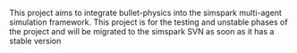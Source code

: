 This project aims to integrate bullet-physics into the simspark multi-agent simulation framework. This project is for the testing and unstable phases of the project and will be migrated to the simspark SVN as soon as it has a stable version